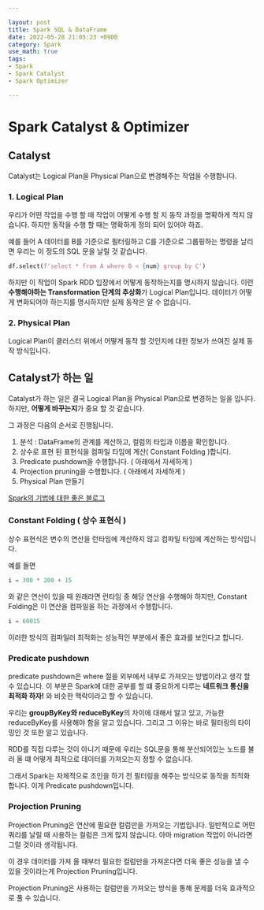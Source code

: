 ```yaml
---

layout: post
title: Spark SQL & DataFrame
date: 2022-05-28 21:05:23 +0900
category: Spark
use_math: true
tags:
- Spark
- Spark Catalyst
- Spark Optimizer

---
```


# Spark Catalyst & Optimizer

## Catalyst

Catalyst는 Logical Plan을 Physical Plan으로 변경해주는 작업을 수행합니다. 



### 1. Logical Plan

우리가 어떤 작업을 수행 할 때 작업이 어떻게 수행 할 지 동작 과정을 명확하게 적지 않습니다. 하지만 동작을 수행 할 때는 명확하게 정의 되어 있어야 하죠.

예를 들어 A 데이터를 B를 기준으로 필터링하고 C를 기준으로 그룹핑하는 명령을 날리면 우리는 이 정도의 SQL 문을 날릴 것 같습니다.

```python
df.select(f'select * from A where B < {num} group by C')
```

하지만 이 작업이 Spark RDD 입장에서 어떻게 동작하는지를 명시하지 않습니다. 이런 **수행해야하는 Transformation 단계의 추상화**가 Logical Plan입니다. 데이터가 어떻게 변화되어야 하는지를 명시하지만 실제 동작은 알 수 없습니다.

### 2. Physical Plan

Logical Plan이 클러스터 위에서 어떻게 동작 할 것인지에 대한 정보가 쓰여진 실제 동작 방식입니다. 

## Catalyst가 하는 일

Catalyst가 하는 일은 결국 Logical Plan을 Physical Plan으로 변경하는 일을 입니다. 하지만, **어떻게 바꾸는지**가 중요 할 것 같습니다.

그 과정은 다음의 순서로 진행됩니다.

1. 분석 : DataFrame의 관계를 계산하고, 컬럼의 타입과 이름을 확인합니다.
2. 상수로 표현 된 표현식을 컴파일 타임에 계산( Constant Folding )합니다.
3. Predicate pushdown을 수행합니다. ( 아래에서 자세하게 )
4. Projection pruning을 수행합니다. ( 아래에서 자세하게 )
5. Physical Plan 만들기

[Spark의 기법에 대한 좋은 블로그](https://medium.com/@leeyh0216/spark-sql-6dc3d645cc31)

### Constant Folding ( 상수 표현식 )

상수 표현식은 변수의 연산을 런타임에 계산하지 않고 컴파일 타임에 계산하는 방식입니다.

예를 들면

```python
i = 300 * 200 + 15
```
와 같은 연산이 있을 때 원래라면 런타임 중 해당 연산을 수행해야 하지만, Constant Folding은 이 연산을 컴파일을 하는 과정에서 수행합니다.

```python
i = 60015
```

이러한 방식의 컴파일러 최적화는 성능적인 부분에서 좋은 효과를 보인다고 합니다.

### Predicate pushdown 

predicate pushdown은 where 절을 외부에서 내부로 가져오는 방법이라고 생각 할 수 있습니다. 이 부분은 Spark에 대한 공부를 할 떄 중요하게 다루는 **네트워크 통신을 최적화 하자!** 와 비슷한 맥락이라고 할 수 있습니다.

우리는 **groupByKey와 reduceByKey**의 차이에 대해서 알고 있고, 가능한 reduceByKey를 사용해야 함을 알고 있습니다. 그리고 그 이유는 바로 필터링의 타이밍인 것 또한 알고 있습니다.

RDD를 직접 다루는 것이 아니기 때문에 우리는 SQL문을 통해 분산되어있는 노드를 불러 올 떄 어떻게 최적으로 데이터를 가져오는지 정할 수 없습니다.

그래서 Spark는 자체적으로 조인을 하기 전 필터링을 해주는 방식으로 동작을 최적화 합니다. 이게 Predicate pushdown입니다.

### Projection Pruning

Projection Pruning은 연산에 필요한 컬럼만을 가져오는 기법입니다. 일반적으로 어떤 쿼리를 날릴 때 사용하는 컬럼은 크게 많지 않습니다. 아마 migration 작업이 아니라면 그럴 것이라 생각됩니다.

이 경우 데이터를 가져 올 때부터 필요한 컬럼만을 가져온다면 더욱 좋은 성능을 낼 수 있을 것이라는게 Projection Pruning입니다.

Projection Pruning은 사용하는 컬럼만을 가져오는 방식을 통해 문제를 더욱 효과적으로 풀 수 있습니다.





